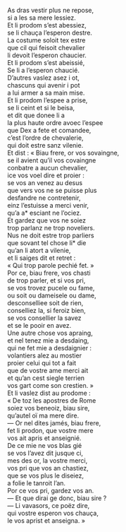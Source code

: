 As dras vestir plus ne repose,<br />
si a les sa mere lessiez.<br />
Et li prodom s’est abessiez,<br />
se li chauça l’esperon destre.<br />
La costume soloit tex estre<br />
que cil qui feisoit chevalier<br />
li devoit l’esperon chaucier.<br />
Et li prodom s’est abeissié,<br />
Se li a l’esperon chaucié.<br />
D’autres vaslez asez i ot,<br />
chascuns qui avenir i pot<br />
a lui armer a sa main mise.<br />
Et li prodom l’espee a prise,<br />
se li ceint et si le beisa,<br />
et dit que donee li a<br />
la plus haute ordre avoec l’espee<br />
que Dex a fete et comandee,<br />
c’est l’ordre de chevalerie,<br />
qui doit estre sanz vilenie.<br />
Et dist : « Biau frere, or vos sovaingne,<br />
se il avient qu’il vos covaingne<br />
conbatre a aucun chevalier,<br />
ice vos voel dire et proier :<br />
se vos an venez au desus<br />
que vers vos ne se puisse plus<br />
desfandre ne contretenir,<br />
einz l’estuisse a merci venir,<br />
qu’a a* esciant ne l’ociez.<br />
Et gardez que vos ne soiez<br />
trop parlanz ne trop noveliers.<br />
Nus ne doit estre trop parliers<br />
que sovant tel chose li* die<br />
qu’an li atort a vilenie,<br />
et li saiges dit et retret :<br />
« Qui trop parole pechié fet. »<br />
Por ce, biau frere, vos chasti<br />
de trop parler, et si vos pri,<br />
se vos trovez pucele ou fame,<br />
ou soit ou dameisele ou dame,<br />
desconselliee soit de rien,<br />
conselliez la, si feroiz bien,<br />
se vos consellier la savez<br />
et se le pooir en avez.<br />
Une autre chose vos apraing,<br />
et nel tenez mie a desdaing,<br />
qui ne fet mie a desdaignier :<br />
volantiers alez au mostier<br />
proier celui qui tot a fait<br />
que de vostre ame merci ait<br />
et qu’an cest siegle terrien<br />
vos gart come son crestien. »<br />
Et li vaslez dist au prodome :<br />
« De toz les apostres de Rome<br />
soiez vos beneoiz, biau sire,<br />
qu’autel oï ma mere dire.<br />
— Or nel dites jamés, biau frere,<br />
fet li prodon, que vostre mere<br />
vos ait apris et anseignié.<br />
De ce mie ne vos blas gié<br />
se vos l’avez dit jusque ci,<br />
mes des or, la vostre merci,<br />
vos pri que vos an chastiez,<br />
que se vos plus le diseiez,<br />
a folie le tanroit l’an.<br />
Por ce vos pri, gardez vos an.<br />
— Et que dirai ge donc, biau sire ?<br />
— Li vavasors, ce poëz dire,<br />
qui vostre esperon vos chauça,<br />
le vos aprist et anseigna. »<br />